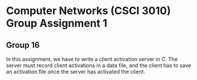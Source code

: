 # Computer Networks (CSCI 3010) Group Assignment 1
## Group 16

In this assignment, we have to write a client activation server in C.
The server must record client activations in a data file, and the client has to save an activation file once the server
has activated the client.